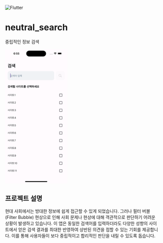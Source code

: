 ![Flutter](https://img.shields.io/badge/Flutter-%2302569B.svg?style=for-the-badge&logo=Flutter&logoColor=white)

# neutral_search

중립적인 정보 검색

<img src="./img/app_screenshot.png" width="40%" height="40%">

## 프로젝트 설명

현대 사회에서는 방대한 정보에 쉽게 접근할 수 있게 되었습니다. 그러나 필터 버블(Filter Bubble) 현상으로 인해 사회 문제나 현상에 대해 객관적으로 판단하기 어려운 상황이 발생하고 있습니다. 이 앱은 동일한 검색어를 입력하더라도 다양한 성향의 사이트에서 얻은 검색 결과를 최대한 반영하여 상반된 의견을 접할 수 있는 기회를 제공합니다. 이를 통해 사용자들이 보다 중립적이고 합리적인 판단을 내릴 수 있도록 돕습니다.